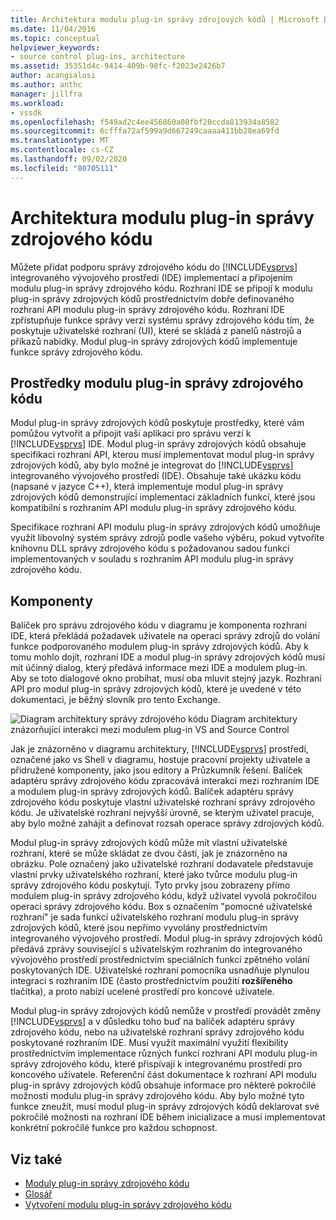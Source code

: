 ```yaml
---
title: Architektura modulu plug-in správy zdrojových kódů | Microsoft Docs
ms.date: 11/04/2016
ms.topic: conceptual
helpviewer_keywords:
- source control plug-ins, architecture
ms.assetid: 35351d4c-9414-409b-98fc-f2023e2426b7
author: acangialosi
ms.author: anthc
manager: jillfra
ms.workload:
- vssdk
ms.openlocfilehash: f549ad2c4ee456860a08fbf20ccda813934a8582
ms.sourcegitcommit: 6cfffa72af599a9d667249caaaa411bb28ea69fd
ms.translationtype: MT
ms.contentlocale: cs-CZ
ms.lasthandoff: 09/02/2020
ms.locfileid: "80705111"
---
```

# <a name="source-control-plug-in-architecture"></a>Architektura modulu plug-in správy zdrojového kódu
Můžete přidat podporu správy zdrojového kódu do [!INCLUDE[vsprvs](../../code-quality/includes/vsprvs_md.md)] integrovaného vývojového prostředí (IDE) implementací a připojením modulu plug-in správy zdrojového kódu. Rozhraní IDE se připojí k modulu plug-in správy zdrojových kódů prostřednictvím dobře definovaného rozhraní API modulu plug-in správy zdrojového kódu. Rozhraní IDE zpřístupňuje funkce správy verzí systému správy zdrojového kódu tím, že poskytuje uživatelské rozhraní (UI), které se skládá z panelů nástrojů a příkazů nabídky. Modul plug-in správy zdrojových kódů implementuje funkce správy zdrojového kódu.

## <a name="source-control-plug-in-resources"></a>Prostředky modulu plug-in správy zdrojového kódu
 Modul plug-in správy zdrojových kódů poskytuje prostředky, které vám pomůžou vytvořit a připojit vaši aplikaci pro správu verzí k [!INCLUDE[vsprvs](../../code-quality/includes/vsprvs_md.md)] IDE. Modul plug-in správy zdrojových kódů obsahuje specifikaci rozhraní API, kterou musí implementovat modul plug-in správy zdrojových kódů, aby bylo možné je integrovat do [!INCLUDE[vsprvs](../../code-quality/includes/vsprvs_md.md)] integrovaného vývojového prostředí (IDE). Obsahuje také ukázku kódu (napsané v jazyce C++), která implementuje modul plug-in správy zdrojových kódů demonstrující implementaci základních funkcí, které jsou kompatibilní s rozhraním API modulu plug-in správy zdrojového kódu.

 Specifikace rozhraní API modulu plug-in správy zdrojových kódů umožňuje využít libovolný systém správy zdrojů podle vašeho výběru, pokud vytvoříte knihovnu DLL správy zdrojového kódu s požadovanou sadou funkcí implementovaných v souladu s rozhraním API modulu plug-in správy zdrojového kódu.

## <a name="components"></a>Komponenty
 Balíček pro správu zdrojového kódu v diagramu je komponenta rozhraní IDE, která překládá požadavek uživatele na operaci správy zdrojů do volání funkce podporovaného modulem plug-in správy zdrojových kódů. Aby k tomu mohlo dojít, rozhraní IDE a modul plug-in správy zdrojových kódů musí mít účinný dialog, který předává informace mezi IDE a modulem plug-in. Aby se toto dialogové okno probíhat, musí oba mluvit stejný jazyk. Rozhraní API pro modul plug-in správy zdrojových kódů, které je uvedené v této dokumentaci, je běžný slovník pro tento Exchange.

 ![Diagram architektury správy zdrojového kódu](../../extensibility/internals/media/vs_sccsdk_plug_in_arch.gif "vs_sccsdk_plug_in_arch") Diagram architektury znázorňující interakci mezi modulem plug-in VS and Source Control

 Jak je znázorněno v diagramu architektury, [!INCLUDE[vsprvs](../../code-quality/includes/vsprvs_md.md)] prostředí, označené jako vs Shell v diagramu, hostuje pracovní projekty uživatele a přidružené komponenty, jako jsou editory a Průzkumník řešení. Balíček adaptéru správy zdrojového kódu zpracovává interakci mezi rozhraním IDE a modulem plug-in správy zdrojových kódů. Balíček adaptéru správy zdrojového kódu poskytuje vlastní uživatelské rozhraní správy zdrojového kódu. Je uživatelské rozhraní nejvyšší úrovně, se kterým uživatel pracuje, aby bylo možné zahájit a definovat rozsah operace správy zdrojových kódů.

 Modul plug-in správy zdrojových kódů může mít vlastní uživatelské rozhraní, které se může skládat ze dvou částí, jak je znázorněno na obrázku. Pole označený jako uživatelské rozhraní dodavatele představuje vlastní prvky uživatelského rozhraní, které jako tvůrce modulu plug-in správy zdrojového kódu poskytují. Tyto prvky jsou zobrazeny přímo modulem plug-in správy zdrojového kódu, když uživatel vyvolá pokročilou operaci správy zdrojového kódu. Box s označením "pomocné uživatelské rozhraní" je sada funkcí uživatelského rozhraní modulu plug-in správy zdrojových kódů, které jsou nepřímo vyvolány prostřednictvím integrovaného vývojového prostředí. Modul plug-in správy zdrojových kódů předává zprávy související s uživatelským rozhraním do integrovaného vývojového prostředí prostřednictvím speciálních funkcí zpětného volání poskytovaných IDE. Uživatelské rozhraní pomocníka usnadňuje plynulou integraci s rozhraním IDE (často prostřednictvím použití **rozšířeného** tlačítka), a proto nabízí ucelené prostředí pro koncové uživatele.

 Modul plug-in správy zdrojových kódů nemůže v prostředí provádět změny [!INCLUDE[vsprvs](../../code-quality/includes/vsprvs_md.md)] a v důsledku toho buď na balíček adaptéru správy zdrojového kódu, nebo na uživatelské rozhraní správy zdrojového kódu poskytované rozhraním IDE. Musí využít maximální využití flexibility prostřednictvím implementace různých funkcí rozhraní API modulu plug-in správy zdrojového kódu, které přispívají k integrovanému prostředí pro koncového uživatele. Referenční část dokumentace k rozhraní API modulu plug-in správy zdrojových kódů obsahuje informace pro některé pokročilé možnosti modulu plug-in správy zdrojového kódu. Aby bylo možné tyto funkce zneužít, musí modul plug-in správy zdrojových kódů deklarovat své pokročilé možnosti na rozhraní IDE během inicializace a musí implementovat konkrétní pokročilé funkce pro každou schopnost.

## <a name="see-also"></a>Viz také
- [Moduly plug-in správy zdrojového kódu](../../extensibility/source-control-plug-ins.md)
- [Glosář](../../extensibility/source-control-plug-in-glossary.md)
- [Vytvoření modulu plug-in správy zdrojového kódu](../../extensibility/internals/creating-a-source-control-plug-in.md)
